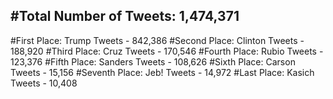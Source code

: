 #Total Number of Tweets: 1,474,371 
---
#First Place: Trump Tweets - 842,386
#Second Place: Clinton Tweets - 188,920
#Third Place: Cruz Tweets - 170,546
#Fourth Place: Rubio Tweets - 123,376
#Fifth Place: Sanders Tweets - 108,626
#Sixth Place: Carson Tweets - 15,156
#Seventh Place: Jeb! Tweets - 14,972
#Last Place: Kasich Tweets - 10,408
